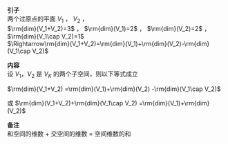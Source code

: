 **引子**  
两个过原点的平面 $V_1$ ， $V_2$ ，  
 $\rm{dim}(V_1+V_2)=3$ ， $\rm{dim}(V_1)=2$ ， $\rm{dim}(V_2)=2$ ， $\rm{dim}(V_1\cap V_2)=1$  
 $\Rightarrow\rm{dim}(V_1+V_2)=\rm{dim}(V_1)+\rm{dim}(V_2)-\rm{dim}(V_1\cap V_2)$  
  
**内容**  
设 $V_1，V_2$ 是 $V_K$ 的两个子空间，则以下等式成立  
  
 $\rm{dim}(V_1+V_2)  
=\rm{dim}(V_1)+\rm{dim}(V_2)  
-\rm{dim}(V_1\cap V_2)$  
  
或  $\rm{dim}(V_1+V_2)+\rm{dim}(V_1\cap V_2)  
=\rm{dim}(V_1)+\rm{dim}(V_2)$  
  
**备注**  
和空间的维数 $+$ 交空间的维数 $=$ 空间维数的和  
